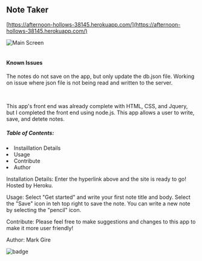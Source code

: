 <h2>Note Taker</h2> 

[https://afternoon-hollows-38145.herokuapp.com/](https://afternoon-hollows-38145.herokuapp.com/)

![Main Screen](..public/assets/screenshot.png)
<br>
<br>
<h4> Known Issues </h4>
<p> The notes do not save on the app, but only update the db.json file. Working on issue where json file is not being read and written to the server. </p>
<br>
<p>This app's front end was already complete with HTML, CSS, and Jquery, but I completed the front end using node.js. This app allows a user to write, save, and detete notes. </p>

 <h5>Table of Contents:</h5>
  <li> Instaillation Details </li>
  <li> Usage </li>
  <li> Contribute </li>
  <li> Author </li>
 
 Installation Details: 
 Enter the hyperlink above and the site is ready to go! Hosted by Heroku.

 Usage:
 Select "Get started" and write your first note title and body. Select the "Save" icon in teh top right to save the note. You can write a new note by selecting the "pencil" icon.

 Contribute:
 Please feel free to make suggestions and changes to this app to make it more user friendly!

 


Author: Mark Gire

 ![badge](https://img.shields.io/badge/license-MG-brightgreen) 